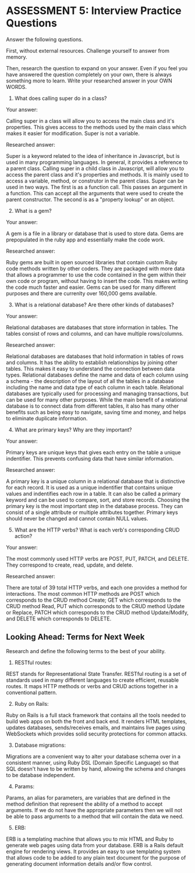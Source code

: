# ASSESSMENT 5: Interview Practice Questions

Answer the following questions.

First, without external resources. Challenge yourself to answer from memory.

Then, research the question to expand on your answer. Even if you feel you have answered the question completely on your own, there is always something more to learn. Write your researched answer in your OWN WORDS.

1. What does calling super do in a class?

Your answer:

Calling super in a class will allow you to access the main class and it's properties. This gives access to the methods used by the main class which makes it easier for modification. Super is not a variable.

Researched answer:

Super is a keyword related to the idea of inheritance in Javascript, but is used in many programming languages. In general, it provides a reference to a parent class. Calling super in a child class in Javascript, will allow you to access the parent class and it's properties and methods. It is mainly used to access a variable, method, or construtor in the parent class. Super can be used in two ways. The first is as a function call. This passes an argument in a function. This can accept all the arguments that were used to create the parent constructor. The second is as a "property lookup" or an object. 

2. What is a gem?

Your answer:

A gem is a file in a library or database that is used to store data. Gems are prepopulated in the ruby app and essentially make the code work. 

Researched answer:

Ruby gems are built in open sourced libraries that contain custom Ruby code methods written by other coders. They are packaged with more data that allows a programmer to use the code contained in the gem within their own code or program, without having to insert the code. This makes writing the code much faster and easier. Gems can be used for many different purposes and there are currenlty over 160,000 gems available.

3. What is a relational database? Are there other kinds of databases?

Your answer:

Relational databases are databases that store information in tables. The tables consist of rows and columns, and can have multiple rows/columns.  

Researched answer:

Relational databases are databases that hold information in tables of rows and columns. It has the ability to establish relationships by joining other tables. This makes it easy to understand the connection between data types. Relational databases define the name and data of each column using a schema - the description of the layout of all the tables in a database including the name and data type of each column in each table. Relational databases are typically used for processing and managing transactions, but can be used for many other purposes. While the main benefit of a relational database is to connect data from different tables, it also has many other benefits such as being easy to navigate, saving time and money, and helps to eliminate duplicate information. 

4. What are primary keys? Why are they important?

Your answer:

Primary keys are unique keys that gives each entry on the table a unique indentifier. This prevents confusing data that have similar information. 

Researched answer:

A primary key is a unique column in a relational database that is distinctive for each record. It is used as a unique indentifier that contains unique values and indentifies each row in a table. It can also be called a primary keyword and can be used to compare, sort, and store records. Choosing the primary key is the most important step in the database process. They can consist of a single attribute or multiple attributes together. Primary keys should never be changed and cannot contain NULL values. 

5. What are the HTTP verbs? What is each verb's corresponding CRUD action?

Your answer:

The most commonly used HTTP verbs are POST, PUT, PATCH, and DELETE. They correspond to create, read, update, and delete. 

Researched answer:

There are total of 39 total HTTP verbs, and each one provides a method for interactions. The most common HTTP methods are POST which corresponds to the CRUD method Create; GET which corresponds to the CRUD method Read, PUT which corresponds to the CRUD method Update or Replace, PATCH which corresponds to the CRUD method Update/Modify, and DELETE which corresponds to DELETE.


## Looking Ahead: Terms for Next Week

Research and define the following terms to the best of your ability.

1. RESTful routes:

REST stands for Representational State Transfer. RESTful routing is a set of standards used in many different languages to create efficient, reusable routes. It maps HTTP methods or verbs and CRUD actions together in a conventional pattern.

2. Ruby on Rails:

Ruby on Rails is a full stack framework that contains all the tools needed to build web apps on both the front and back end. It renders HTML templates, updates databases, sends/receives emails, and maintains live pages using WebSockets which provides solid security protections for common attacks. 

3. Database migrations:

Migrations are a convenient way to alter your database schema over in a consistent manner, using Ruby DSL (Domain Specific Language) so that SQL doesn't have to be written by hand, allowing the schema and changes to be database independent.

4. Params:

Params, an alias for parameters, are variables that are defined in the method definition that represent the ability of a method to accept arguments. If we do not have the appropriate parameters then we will not be able to pass arguments to a method that will contain the data we need.

5. ERB:

ERB is a templating machine that allows you to mix HTML and Ruby to generate web pages using data from your database. ERB is a Rails default engine for rendering views. It provides an easy to use templating system that allows code to be added to any plain text document for the purpose of generating document information details and/or flow control.
